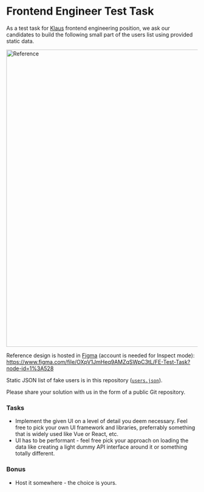 # Frontend Engineer Test Task

As a test task for [Klaus](https://www.klausapp.com) frontend engineering position, we ask our candidates to build the following small part of the users list using provided static data.

<img src="./reference.png" alt="Reference" width="780" />

Reference design is hosted in [Figma](https://www.figma.com/) (account is needed for Inspect mode):
https://www.figma.com/file/OXpV1JmHeq9AMZqSWpC3tL/FE-Test-Task?node-id=1%3A528

Static JSON list of fake users is in this repository ([`users.json`](users.json)).

Please share your solution with us in the form of a public Git repository.

### Tasks

* Implement the given UI on a level of detail you deem necessary. Feel free to pick your own UI framework and libraries, preferrably something that is widely used like Vue or React, etc.
* UI has to be performant - feel free pick your approach on loading the data like creating a light dummy API interface around it or something totally different.

### Bonus
* Host it somewhere - the choice is yours.